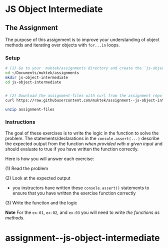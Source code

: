 # JS Object Intermediate

## The Assignment

The purpose of this assignment is to improve your understanding of object methods and iterating over objects with `for...in` loops. 


### Setup
```sh
# (1) Go to your  muktek/assignments directory and create the `js-object-intermediate` folder for this assignment
cd ~/Documents/muktek/assignments
mkdir js-object-intermediate
cd js-object-intermediate


# (2) Download the assignment-files with curl from the assignment repo and unzip
curl https://raw.githubusercontent.com/muktek/assignment--js-object-intermediate/master/assignment-files.zip > assignment-files.zip

unzip assignment-files
```

### Instructions

The goal of these exercises is to write the logic in the function to solve the problem.   The statements/declarations in the `console.assert(...)` describe the expected output from the function *when provided with a given input* and should evaluate to true if you have written the function correctly.

Here is how you will answer each exercise:

(1) Read the problem

(2) Look at the expected output
- you instructors have written these `console.assert()` statements to ensure that you have written the exercise function correctly

(3) Write the function and the logic

**Note**
For the `ex-01`, `ex-02`, and `ex-03` you will need to write *the functions as methods*. 
# assignment--js-object-intermediate
